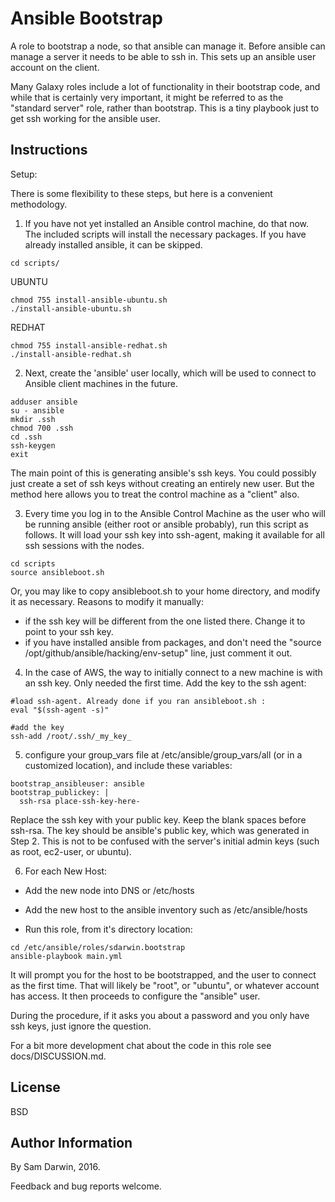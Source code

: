 Ansible Bootstrap
=========

A role to bootstrap a node, so that ansible can manage it. Before ansible can manage a server it needs to be able to ssh in. This sets up an ansible user account on the client.

Many Galaxy roles include a lot of functionality in their bootstrap code, and while that is certainly very important, it might be referred to as the "standard server" role, rather than bootstrap. This is a tiny playbook just to get ssh working for the ansible user. 

Instructions
----------------

Setup:

There is some flexibility to these steps, but here is a convenient methodology.

1. If you have not yet installed an Ansible control machine, do that now. The included scripts will install the necessary packages. If you have already installed ansible, it can be skipped. 

```
cd scripts/
```
UBUNTU
```
chmod 755 install-ansible-ubuntu.sh
./install-ansible-ubuntu.sh
```
REDHAT
```
chmod 755 install-ansible-redhat.sh
./install-ansible-redhat.sh
```

2. Next, create the 'ansible' user locally, which will be used to connect to Ansible client machines in the future.

```
adduser ansible
su - ansible
mkdir .ssh
chmod 700 .ssh
cd .ssh
ssh-keygen
exit
```
The main point of this is generating ansible's ssh keys. You could possibly just create a set of ssh keys without creating an entirely new user. But the method here allows you to treat the control machine as a "client" also.

3. Every time you log in to the Ansible Control Machine as the user who will be running ansible (either root or ansible probably), run this script as follows. It will load your ssh key into ssh-agent, making it available for all ssh sessions with the nodes.

```
cd scripts
source ansibleboot.sh
```
Or, you may like to copy ansibleboot.sh to your home directory, and modify it as necessary. Reasons to modify it manually:
- if the ssh key will be different from the one listed there. Change it to point to your ssh key.
- if you have installed ansible from packages, and don't need the "source /opt/github/ansible/hacking/env-setup" line, just comment it out.

4. In the case of AWS, the way to initially connect to a new machine is with an ssh key. Only needed the first time. Add the key to the ssh agent:

```
#load ssh-agent. Already done if you ran ansibleboot.sh :
eval "$(ssh-agent -s)"

#add the key
ssh-add /root/.ssh/_my_key_
```

5. configure your group_vars file at /etc/ansible/group_vars/all (or in a customized location), and include these variables:

```
bootstrap_ansibleuser: ansible
bootstrap_publickey: |
  ssh-rsa place-ssh-key-here-
```
Replace the ssh key with your public key. Keep the blank spaces before ssh-rsa.
The key should be ansible's public key, which was generated in Step 2. This is not to be confused with the server's initial admin keys (such as root, ec2-user, or ubuntu). 

6. For each New Host:

- Add the new node into DNS or /etc/hosts

- Add the new host to the ansible inventory such as /etc/ansible/hosts

- Run this role, from it's directory location:
```
cd /etc/ansible/roles/sdarwin.bootstrap
ansible-playbook main.yml
```

It will prompt you for the host to be bootstrapped, and the user to connect as the first time. That will likely be "root", or "ubuntu", or whatever account has access. It then proceeds to configure the "ansible" user.

During the procedure, if it asks you about a password and you only have ssh keys, just ignore the question.

For a bit more development chat about the code in this role see docs/DISCUSSION.md.

License
-------

BSD

Author Information
------------------

By Sam Darwin, 2016.

Feedback and bug reports welcome.
